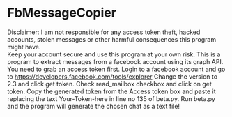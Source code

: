 # FbMessageCopier
Disclaimer: I am not responsible for any access token theft, hacked accounts, stolen messages or other harmful consequences this program might have.</br>
Keep your account secure and use this program at your own risk.
This is a program to extract messages from a facebook account using its graph API.
You need to grab an access token first.
Login to a facebook account and go to https://developers.facebook.com/tools/explorer
Change the version to 2.3 and click get token.
Check read_mailbox checkbox and click on get token.
Copy the generated token from the Access token box and paste it replacing the text Your-Token-here in line no 135 of beta.py.
Run beta.py and the program will generate the chosen chat as a text file!
